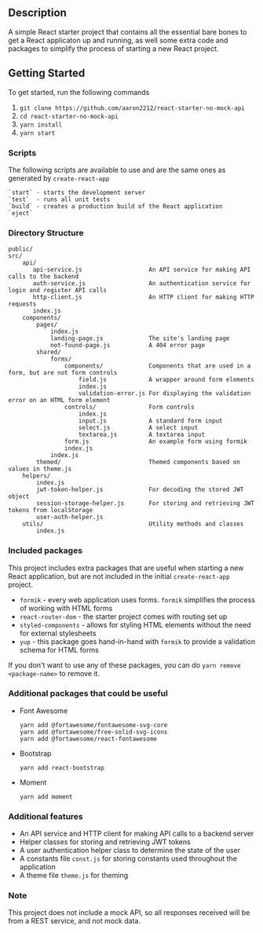 ## Description

A simple React starter project that contains all the essential bare bones to get a React applicaton up and running, as well some extra code and packages to simplify the process of starting a new React project.

## Getting Started

To get started, run the following commands

1. `git clone https://github.com/aaron2212/react-starter-no-mock-api`
2. `cd react-starter-no-mock-api`
3. `yarn install`
4. `yarn start`

### Scripts

The following scripts are available to use and are the same ones as generated by `create-react-app`

    `start` - starts the development server
    `test`  - runs all unit tests
    `build` - creates a production build of the React application
    `eject`

### Directory Structure

```
public/
src/
    api/
       api-service.js                   An API service for making API calls to the backend
       auth-service.js                  An authentication service for login and register API calls
       http-client.js                   An HTTP client for making HTTP requests
       index.js                         
    components/
        pages/
            index.js                    
            landing-page.js             The site's landing page
            not-found-page.js           A 404 error page
        shared/
            forms/
                components/             Components that are used in a form, but are not form controls
                    field.js            A wrapper around form elements
                    index.js            
                    validation-error.js For displaying the validation error on an HTML form element
                controls/               Form controls
                    index.js    
                    input.js            A standard form input
                    select.js           A select input
                    textarea.js         A textarea input
                form.js                 An example form using formik
                index.js
            index.js
        themed/                         Themed components based on values in theme.js
    helpers/                            
        index.js
        jwt-token-helper.js             For decoding the stored JWT object
        session-storage-helper.js       For storing and retrieving JWT tokens from localStorage
        user-auth-helper.js
    utils/                              Utility methods and classes
        index.js
```

### Included packages

This project includes extra packages that are useful when starting a new React application, but are not included in the initial `create-react-app` project.

- `formik` - every web application uses forms. `formik` simplifies the process of working with HTML forms
- `react-router-dom` - the starter project comes with routing set up
- `styled-components` - allows for styling HTML elements without the need for external stylesheets
- `yup` - this package goes hand-in-hand with `formik` to provide a validation schema for HTML forms

If you don't want to use any of these packages, you can do `yarn remove <package-name>` to remove it.

### Additional packages that could be useful

- Font Awesome

  ```
  yarn add @fortawesome/fontawesome-svg-core
  yarn add @fortawesome/free-solid-svg-icons
  yarn add @fortawesome/react-fontawesome
  ```

- Bootstrap

  ```
  yarn add react-bootstrap
  ```

- Moment
  ```
  yarn add moment
  ```

### Additional features

- An API service and HTTP client for making API calls to a backend server
- Helper classes for storing and retrieving JWT tokens
- A user authentication helper class to determine the state of the user
- A constants file `const.js` for storing constants used throughout the application
- A theme file `theme.js` for theming

### Note

This project does not include a mock API, so all responses received will be from a REST service, and not mock data.
